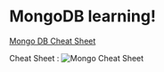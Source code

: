 ﻿# MongoDB learning!
[Mongo DB Cheat Sheet](https://cheatography.com/isaeus/cheat-sheets/mongodb/pdf/)

Cheat Sheet :
![Mongo Cheat Sheet](https://github.com/tetra49logz/mongodb-learning.git/images/isaeus_mongodb.jpg)